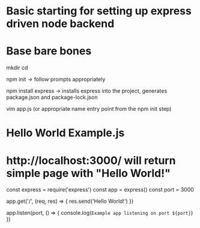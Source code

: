 # Basic starting for setting up express driven node backend

# Base bare bones
mkdir <app name>
cd <app name>

npm init -> follow prompts appropriately

npm install express -> installs express into the project, generates package.json and package-lock.json

vim app.js (or appropriate name entry point from the npm init step)

# Hello World Example.js
# http://localhost:3000/ will return simple page with "Hello World!"
const express = require('express')
const app = express()
const port = 3000

app.get('/', (req, res) => {
  res.send('Hello World!')
})

app.listen(port, () => {
  console.log(`Example app listening on port ${port}`)
})
